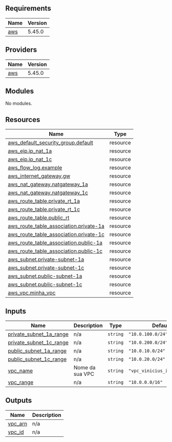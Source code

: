 ## Requirements

| Name | Version |
|------|---------|
| <a name="requirement_aws"></a> [aws](#requirement\_aws) | 5.45.0 |

## Providers

| Name | Version |
|------|---------|
| <a name="provider_aws"></a> [aws](#provider\_aws) | 5.45.0 |

## Modules

No modules.

## Resources

| Name | Type |
|------|------|
| [aws_default_security_group.default](https://registry.terraform.io/providers/hashicorp/aws/5.45.0/docs/resources/default_security_group) | resource |
| [aws_eip.ip_nat_1a](https://registry.terraform.io/providers/hashicorp/aws/5.45.0/docs/resources/eip) | resource |
| [aws_eip.ip_nat_1c](https://registry.terraform.io/providers/hashicorp/aws/5.45.0/docs/resources/eip) | resource |
| [aws_flow_log.example](https://registry.terraform.io/providers/hashicorp/aws/5.45.0/docs/resources/flow_log) | resource |
| [aws_internet_gateway.gw](https://registry.terraform.io/providers/hashicorp/aws/5.45.0/docs/resources/internet_gateway) | resource |
| [aws_nat_gateway.natgateway_1a](https://registry.terraform.io/providers/hashicorp/aws/5.45.0/docs/resources/nat_gateway) | resource |
| [aws_nat_gateway.natgateway_1c](https://registry.terraform.io/providers/hashicorp/aws/5.45.0/docs/resources/nat_gateway) | resource |
| [aws_route_table.private_rt_1a](https://registry.terraform.io/providers/hashicorp/aws/5.45.0/docs/resources/route_table) | resource |
| [aws_route_table.private_rt_1c](https://registry.terraform.io/providers/hashicorp/aws/5.45.0/docs/resources/route_table) | resource |
| [aws_route_table.public_rt](https://registry.terraform.io/providers/hashicorp/aws/5.45.0/docs/resources/route_table) | resource |
| [aws_route_table_association.private-1a](https://registry.terraform.io/providers/hashicorp/aws/5.45.0/docs/resources/route_table_association) | resource |
| [aws_route_table_association.private-1c](https://registry.terraform.io/providers/hashicorp/aws/5.45.0/docs/resources/route_table_association) | resource |
| [aws_route_table_association.public-1a](https://registry.terraform.io/providers/hashicorp/aws/5.45.0/docs/resources/route_table_association) | resource |
| [aws_route_table_association.public-1c](https://registry.terraform.io/providers/hashicorp/aws/5.45.0/docs/resources/route_table_association) | resource |
| [aws_subnet.private-subnet-1a](https://registry.terraform.io/providers/hashicorp/aws/5.45.0/docs/resources/subnet) | resource |
| [aws_subnet.private-subnet-1c](https://registry.terraform.io/providers/hashicorp/aws/5.45.0/docs/resources/subnet) | resource |
| [aws_subnet.public-subnet-1a](https://registry.terraform.io/providers/hashicorp/aws/5.45.0/docs/resources/subnet) | resource |
| [aws_subnet.public-subnet-1c](https://registry.terraform.io/providers/hashicorp/aws/5.45.0/docs/resources/subnet) | resource |
| [aws_vpc.minha_vpc](https://registry.terraform.io/providers/hashicorp/aws/5.45.0/docs/resources/vpc) | resource |

## Inputs

| Name | Description | Type | Default | Required |
|------|-------------|------|---------|:--------:|
| <a name="input_private_subnet_1a_range"></a> [private\_subnet\_1a\_range](#input\_private\_subnet\_1a\_range) | n/a | `string` | `"10.0.100.0/24"` | no |
| <a name="input_private_subnet_1c_range"></a> [private\_subnet\_1c\_range](#input\_private\_subnet\_1c\_range) | n/a | `string` | `"10.0.200.0/24"` | no |
| <a name="input_public_subnet_1a_range"></a> [public\_subnet\_1a\_range](#input\_public\_subnet\_1a\_range) | n/a | `string` | `"10.0.10.0/24"` | no |
| <a name="input_public_subnet_1c_range"></a> [public\_subnet\_1c\_range](#input\_public\_subnet\_1c\_range) | n/a | `string` | `"10.0.20.0/24"` | no |
| <a name="input_vpc_name"></a> [vpc\_name](#input\_vpc\_name) | Nome da sua VPC | `string` | `"vpc_vinicius_iac_clc_11"` | no |
| <a name="input_vpc_range"></a> [vpc\_range](#input\_vpc\_range) | n/a | `string` | `"10.0.0.0/16"` | no |

## Outputs

| Name | Description |
|------|-------------|
| <a name="output_vpc_arn"></a> [vpc\_arn](#output\_vpc\_arn) | n/a |
| <a name="output_vpc_id"></a> [vpc\_id](#output\_vpc\_id) | n/a |
